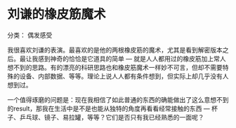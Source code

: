 # 刘谦的橡皮筋魔术

分类： 偶发感受

我很喜欢刘谦的表演。最喜欢的是他的两根橡皮筋的魔术，尤其是看到解密版本之后。最让我感到神奇的恰恰是它道具的简单 — 就是人人都用过的橡皮筋加上常人想不到的思路。有的漂亮的科研思路也和橡皮筋魔术一样妙不可言，但却不需要特殊的设备、内部数据、等等。理论上说人人都有条件想到，但实际上却几乎没有人想到过。

一个值得琢磨的问题是：现在我相信了如此普通的东西的确能做出了这么意想不到的result，那我在生活中是不是也能从独特的角度再看看经常接触的东西 — 杯子、乒乓球、镜子、易拉罐，等等？它们是否只有我已经熟悉的一面呢？
